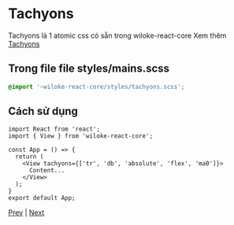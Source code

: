[4]: ./wiloke-styles.md
[6]: ./css-modules.md

<!-- content -->

# Tachyons

Tachyons là 1 atomic css có sẵn trong wiloke-react-core
Xem thêm [Tachyons](https://tachyons.io/)

## Trong file file styles/mains.scss

```scss
@import '~wiloke-react-core/styles/tachyons.scss';
```

## Cách sử dụng

```tsx
import React from 'react';
import { View } from 'wiloke-react-core';

const App = () => {
  return (
    <View tachyons={['tr', 'db', 'absolute', 'flex', 'ma0']}>
      Content...
    </View>
  );
}
export default App;
```

<!-- end of content -->

[Prev][4] | [Next][6]
